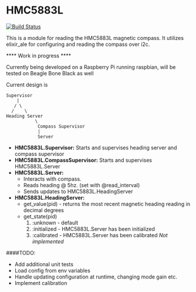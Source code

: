 HMC5883L
========
[![Build Status](https://travis-ci.org/TattdCodeMonkey/hmc5883l.png?branch=master)](https://travis-ci.org/TattdCodeMonkey/hmc5883l)

This is a module for reading the HMC5883L magnetic compass. It utilizes elixir_ale for configuring and reading the compass over i2c.

**** Work in progress ****

Currently being developed on a Raspberry Pi running raspbian, will be tested on Beagle Bone Black as well

Current design is 

	Supervisor
	    |
	   / \
	  /    \
	Heading Server 
    		   \
		        Compass Supervisor
    		    |
		        Server 


- **HMC5883L.Supervisor:** Starts and supervises heading server and compass supervisor
- **HMC5883L.CompassSupervisor:** Starts and supervises HMC5883L.Server
- **HMC5883L.Server:** 
	- Interacts with compass. 
	- Reads heading @ 5hz. (set with @read_interval) 
	- Sends updates to HMC5883L.HeadingServer
- **HMC5883L.HeadingServer:**
	- get_value(pid) - returns the most recent magnetic heading reading in decimal degrees	 	
	- get_state(pid)
		1. :unknown 	 - default
		2. :initialized  - HMC5883L.Server has been initialized
		3. :calibrated	- HMC5883L.Server has been calibrated *Not implemented*

####TODO:
- Add additional unit tests
- Load config from env variables
- Handle updating configuration at runtime, changing mode gain etc.
- Implement calibration
